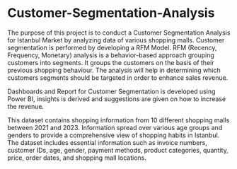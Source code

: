 # Customer-Segmentation-Analysis

The purpose of this project is to conduct a Customer Segmentation Analysis for Istanbul Market by analyzing data of various shopping malls. Customer segmentation is performed by developing a RFM Model. RFM (Recency, Frequency, Monetary) analysis is a behavior-based approach grouping customers into segments. It groups the customers on the basis of their previous shopping behaviour. The analysis will help in determining which customers segments should be targeted in order to enhance sales revenue. 

Dashboards and Report for Customer Segmentation is developed using Power BI, insights is derived and suggestions are given on how to increase the revenue.      

This dataset contains shopping information from 10 different shopping malls between 2021 and 2023. Information spread over various age groups and genders to provide a 
comprehensive view of shopping habits in Istanbul. The dataset includes essential information such as invoice numbers, customer IDs, age, gender, payment methods, product categories, quantity, price, order dates, and shopping mall locations. 
